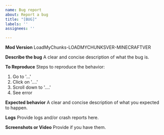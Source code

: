 ```yaml
---
name: Bug report
about: Report a bug
title: "[BUG]"
labels: ''
assignees: ''

---
```


**Mod Version**
LoadMyChunks-LOADMYCHUNKSVER-MINECRAFTVER

**Describe the bug**
A clear and concise description of what the bug is.

**To Reproduce**
Steps to reproduce the behavior:
1. Go to '...'
2. Click on '....'
3. Scroll down to '....'
4. See error

**Expected behavior**
A clear and concise description of what you expected to happen.

**Logs**
Provide logs and/or crash reports here.

**Screenshots or Video**
Provide if you have them.
